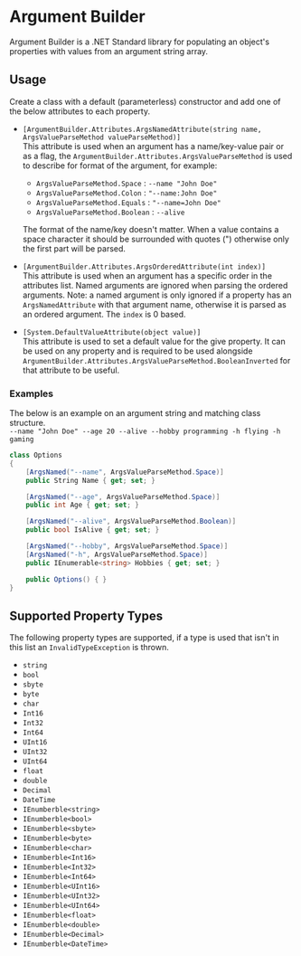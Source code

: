 # Argument Builder
Argument Builder is a .NET Standard library for populating an object's properties with values from an argument string array.

## Usage
Create a class with a default (parameterless) constructor and add one of the below attributes to each property.

* `[ArgumentBuilder.Attributes.ArgsNamedAttribute(string name, ArgsValueParseMethod valueParseMethod)]`  
  This attribute is used when an argument has a name/key-value pair or as a flag, the `ArgumentBuilder.Attributes.ArgsValueParseMethod` is used to describe for format of the argument, for example:
    * `ArgsValueParseMethod.Space` : `--name "John Doe"`
    * `ArgsValueParseMethod.Colon` : `"--name:John Doe"`
    * `ArgsValueParseMethod.Equals` : `"--name=John Doe"`
    * `ArgsValueParseMethod.Boolean` : `--alive`
  
  The format of the name/key doesn't matter. When a value contains a space character it should be surrounded with quotes (") otherwise only the first part will be parsed.

* `[ArgumentBuilder.Attributes.ArgsOrderedAttribute(int index)]`  
  This attribute is used when an argument has a specific order in the attributes list. Named arguments are ignored when parsing the ordered arguments. Note: a named argument is only ignored if a property has an `ArgsNamedAttribute` with that argument name, otherwise it is parsed as an ordered argument. The `index` is 0 based.

* `[System.DefaultValueAttribute(object value)]`  
  This attribute is used to set a default value for the give property. It can be used on any property and is required to be used alongside `ArgumentBuilder.Attributes.ArgsValueParseMethod.BooleanInverted` for that attribute to be useful.

### Examples
The below is an example on an argument string and matching class structure.  
`--name "John Doe" --age 20 --alive --hobby programming -h flying -h gaming`

```csharp
class Options
{
    [ArgsNamed("--name", ArgsValueParseMethod.Space)]
    public String Name { get; set; }

    [ArgsNamed("--age", ArgsValueParseMethod.Space)]
    public int Age { get; set; }

    [ArgsNamed("--alive", ArgsValueParseMethod.Boolean)]
    public bool IsAlive { get; set; }

    [ArgsNamed("--hobby", ArgsValueParseMethod.Space)]
    [ArgsNamed("-h", ArgsValueParseMethod.Space)]
    public IEnumerable<string> Hobbies { get; set; }

    public Options() { }
}
```

## Supported Property Types
The following property types are supported, if a type is used that isn't in this list an `InvalidTypeException` is thrown.
* `string`
* `bool`
* `sbyte`
* `byte`
* `char`
* `Int16`
* `Int32`
* `Int64`
* `UInt16`
* `UInt32`
* `UInt64`
* `float`
* `double`
* `Decimal`
* `DateTime`
* `IEnumberble<string>`
* `IEnumberble<bool>`
* `IEnumberble<sbyte>`
* `IEnumberble<byte>`
* `IEnumberble<char>`
* `IEnumberble<Int16>`
* `IEnumberble<Int32>`
* `IEnumberble<Int64>`
* `IEnumberble<UInt16>`
* `IEnumberble<UInt32>`
* `IEnumberble<UInt64>`
* `IEnumberble<float>`
* `IEnumberble<double>`
* `IEnumberble<Decimal>`
* `IEnumberble<DateTime>`

